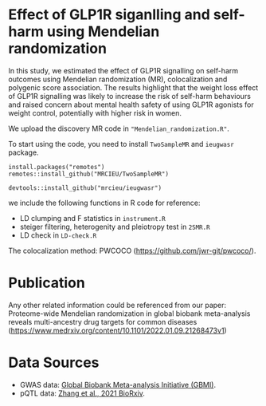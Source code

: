# Effect of GLP1R siganlling and self-harm using Mendelian randomization
In this study, we estimated the effect of GLP1R signalling on self-harm outcomes using Mendelian randomization (MR), colocalization and polygenic score association. 
The results highlight that the weight loss effect of GLP1R signalling was likely to increase the risk of self-harm behaviours and raised concern about mental health safety of using GLP1R agonists for weight control, potentially with higher risk in women. 

We upload the discovery MR code in `"Mendelian_randomization.R"`.

To start using the code, you need to install `TwoSampleMR` and `ieugwasr` package.

```key
install.packages("remotes")
remotes::install_github("MRCIEU/TwoSampleMR")
```

```key
devtools::install_github("mrcieu/ieugwasr")
```

we include the following functions in R code for reference:
* LD clumping and F statistics in `instrument.R`
* steiger filtering, heterogenity and pleiotropy test in `2SMR.R`
* LD check in `LD-check.R`

The colocalization method: PWCOCO (https://github.com/jwr-git/pwcoco/). 

# Publication
Any other related information could be referenced from our paper: Proteome-wide Mendelian randomization in global biobank meta-analysis reveals multi-ancestry drug targets for common diseases (https://www.medrxiv.org/content/10.1101/2022.01.09.21268473v1)

# Data Sources
* GWAS data: [Global Biobank Meta-analysis Initiative (GBMI)](https://www.globalbiobankmeta.org/).
* pQTL data: [Zhang et al., 2021 BioRxiv](https://www.biorxiv.org/content/10.1101/2021.03.15.435533v1.full).


